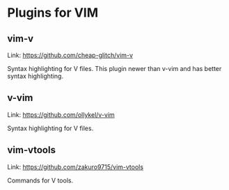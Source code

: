 # Plugins for VIM

## vim-v

Link: https://github.com/cheap-glitch/vim-v

Syntax highlighting for V files. This plugin newer than v-vim and has better syntax highlighting.

## v-vim

Link: https://github.com/ollykel/v-vim

Syntax highlighting for V files.

## vim-vtools

Link: https://github.com/zakuro9715/vim-vtools

Commands for V tools.
